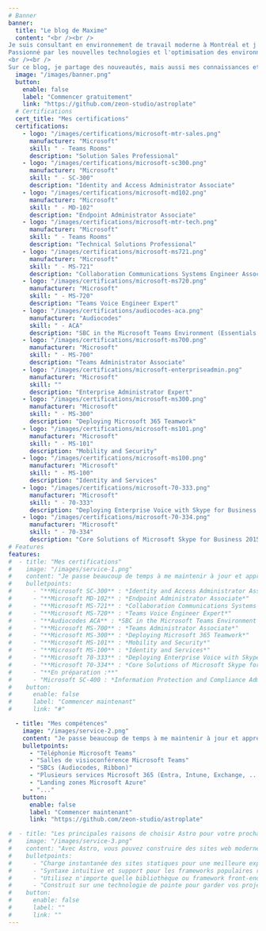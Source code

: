 ```yaml
---
# Banner
banner:
  title: "Le blog de Maxime"
  content: "<br /><br />
Je suis consultant en environnement de travail moderne à Montréal et j'accompagne les entreprises dans leur transformation numérique en utilisant les produits de la suite Microsoft 365 (Teams, Entra, Intune, ...) et Azure.
Passionné par les nouvelles technologies et l'optimisation des environnements de travail, je m'efforce de créer des solutions innovantes et efficaces pour améliorer la productivité et la collaboration au sein des équipes.
<br /><br />
Sur ce blog, je partage des nouveautés, mais aussi mes connaissances et expériences pour tirer le meilleur parti des outils numériques. Que vous soyez un professionnel de l'informatique, un gestionnaire ou simplement curieux d'en savoir plus sur les environnements de travail modernes, vous trouverez ici des ressources utiles et des idées inspirantes pour vous aider à réussir dans votre transformation numérique.<br /><br />"
  image: "/images/banner.png"
  button:
    enable: false
    label: "Commencer gratuitement"
    link: "https://github.com/zeon-studio/astroplate"
  # Certifications
  cert_title: "Mes certifications"
  certifications:
    - logo: "/images/certifications/microsoft-mtr-sales.png"
      manufacturer: "Microsoft"
      skill: " - Teams Rooms"
      description: "Solution Sales Professional"
    - logo: "/images/certifications/microsoft-sc300.png"
      manufacturer: "Microsoft"
      skill: " - SC-300"
      description: "Identity and Access Administrator Associate"
    - logo: "/images/certifications/microsoft-md102.png"
      manufacturer: "Microsoft"
      skill: " - MD-102"
      description: "Endpoint Administrator Associate"
    - logo: "/images/certifications/microsoft-mtr-tech.png"
      manufacturer: "Microsoft"
      skill: " - Teams Rooms"
      description: "Technical Solutions Professional"
    - logo: "/images/certifications/microsoft-ms721.png"
      manufacturer: "Microsoft"
      skill: " - MS-721"
      description: "Collaboration Communications Systems Engineer Associate"
    - logo: "/images/certifications/microsoft-ms720.png"
      manufacturer: "Microsoft"
      skill: " - MS-720"
      description: "Teams Voice Engineer Expert"
    - logo: "/images/certifications/audiocodes-aca.png"
      manufacturer: "Audiocodes"
      skill: " - ACA"
      description: "SBC in the Microsoft Teams Environment (Essentials & Configuration)"
    - logo: "/images/certifications/microsoft-ms700.png"
      manufacturer: "Microsoft"
      skill: " - MS-700"
      description: "Teams Administrator Associate"
    - logo: "/images/certifications/microsoft-enterpriseadmin.png"
      manufacturer: "Microsoft"
      skill: ""
      description: "Enterprise Administrator Expert"
    - logo: "/images/certifications/microsoft-ms300.png"
      manufacturer: "Microsoft"
      skill: " - MS-300"
      description: "Deploying Microsoft 365 Teamwork"
    - logo: "/images/certifications/microsoft-ms101.png"
      manufacturer: "Microsoft"
      skill: " - MS-101"
      description: "Mobility and Security"
    - logo: "/images/certifications/microsoft-ms100.png"
      manufacturer: "Microsoft"
      skill: " - MS-100"
      description: "Identity and Services"
    - logo: "/images/certifications/microsoft-70-333.png"
      manufacturer: "Microsoft"
      skill: " - 70-333"
      description: "Deploying Enterprise Voice with Skype for Business 2015"
    - logo: "/images/certifications/microsoft-70-334.png"
      manufacturer: "Microsoft"
      skill: " - 70-334"
      description: "Core Solutions of Microsoft Skype for Business 2015"
# Features
features:
#  - title: "Mes certifications"
#    image: "/images/service-1.png"
#    content: "Je passe beaucoup de temps à me maintenir à jour et apprendre de nouvelles choses pour être capable de fournir le meilleur accompagnement dans mes projets."
#    bulletpoints:
#      - "**Microsoft SC-300** : *Identity and Access Administrator Associate*"
#      - "**Microsoft MD-102** : *Endpoint Administrator Associate*"
#      - "**Microsoft MS-721** : *Collaboration Communications Systems Engineer Associate*"
#      - "**Microsoft MS-720** : *Teams Voice Engineer Expert*"
#      - "**Audiocodes ACA** : *SBC in the Microsoft Teams Environment (Essentials & Configuration)*"
#      - "**Microsoft MS-700** : *Teams Administrator Associate*"
#      - "**Microsoft MS-300** : *Deploying Microsoft 365 Teamwork*"
#      - "**Microsoft MS-101** : *Mobility and Security*"
#      - "**Microsoft MS-100** : *Identity and Services*"
#      - "**Microsoft 70-333** : *Deploying Enterprise Voice with Skype for Business 2015*"
#      - "**Microsoft 70-334** : *Core Solutions of Microsoft Skype for Business 2015*"
#      - "**En préparation :**"
#      - "Microsoft SC-400 : *Information Protection and Compliance Administrator Associate*"
#    button:
#      enable: false
#      label: "Commencer maintenant"
#      link: "#"

  - title: "Mes compétences"
    image: "/images/service-2.png"
    content: "Je passe beaucoup de temps à me maintenir à jour et apprendre de nouvelles choses pour être capable de fournir le meilleur accompagnement dans mes projets."
    bulletpoints:
      - "Téléphonie Microsoft Teams"
      - "Salles de visioconférence Microsoft Teams"
      - "SBCs (Audiocodes, Ribbon)"
      - "Plusieurs services Microsoft 365 (Entra, Intune, Exchange, ...)"
      - "Landing zones Microsoft Azure"
      - "..."
    button:
      enable: false
      label: "Commencer maintenant"
      link: "https://github.com/zeon-studio/astroplate"

#  - title: "Les principales raisons de choisir Astro pour votre prochain projet"
#    image: "/images/service-3.png"
#    content: "Avec Astro, vous pouvez construire des sites web modernes et centrés sur le contenu sans sacrifier la performance ou la facilité d'utilisation."
#    bulletpoints:
#      - "Charge instantanée des sites statiques pour une meilleure expérience utilisateur et SEO."
#      - "Syntaxe intuitive et support pour les frameworks populaires rendent l'apprentissage et l'utilisation d'Astro un jeu d'enfant."
#      - "Utilisez n'importe quelle bibliothèque ou framework front-end, ou construisez des composants personnalisés, pour tout type de projet."
#      - "Construit sur une technologie de pointe pour garder vos projets à jour avec les dernières normes web."
#    button:
#      enable: false
#      label: ""
#      link: ""
---
```

